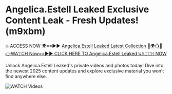 # Angelica.Estell Leaked Exclusive Content Leak - Fresh Updates! (m9xbm)

🔥 ACCESS NOW 🌍==►► <a href="https://tinyurl.com/3fjeunct" rel="nofollow">Angelica.Estell Leaked Latest Collection</a></h3>
[🔴🌍📺📱👉WA𝚃CH Now==►► CLICK HERE TO Angelica.Estell Leaked 𝚆𝙰𝚃𝙲𝙷 NOW](https://tinyurl.com/3fjeunct)

Unlock Angelica.Estell Leaked's private videos and photos today! Dive into the newest 2025 content updates and explore exclusive material you won’t find anywhere else.


<a href="https://tinyurl.com/3fjeunct" rel="nofollow" data-target="animated-image.originalLink"><img src="https://camo.githubusercontent.com/8a4f000d20f83aca3bf7ec5f350d767afa0574a8a352519fd8cfa583a6f93a33/68747470733a2f2f692e696d6775722e636f6d2f644a486b345a712e676966" alt="WATCH Videos" data-canonical-src="https://i.imgur.com/dJHk4Zq.gif" style="max-width: 100%; display: inline-block;" data-target="animated-image.originalImage"></a>
